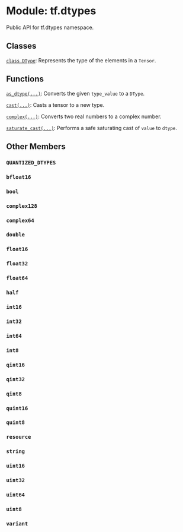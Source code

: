 <div itemscope itemtype="http://developers.google.com/ReferenceObject">
<meta itemprop="name" content="tf.dtypes" />
<meta itemprop="path" content="Stable" />
<meta itemprop="property" content="QUANTIZED_DTYPES"/>
<meta itemprop="property" content="bfloat16"/>
<meta itemprop="property" content="bool"/>
<meta itemprop="property" content="complex128"/>
<meta itemprop="property" content="complex64"/>
<meta itemprop="property" content="double"/>
<meta itemprop="property" content="float16"/>
<meta itemprop="property" content="float32"/>
<meta itemprop="property" content="float64"/>
<meta itemprop="property" content="half"/>
<meta itemprop="property" content="int16"/>
<meta itemprop="property" content="int32"/>
<meta itemprop="property" content="int64"/>
<meta itemprop="property" content="int8"/>
<meta itemprop="property" content="qint16"/>
<meta itemprop="property" content="qint32"/>
<meta itemprop="property" content="qint8"/>
<meta itemprop="property" content="quint16"/>
<meta itemprop="property" content="quint8"/>
<meta itemprop="property" content="resource"/>
<meta itemprop="property" content="string"/>
<meta itemprop="property" content="uint16"/>
<meta itemprop="property" content="uint32"/>
<meta itemprop="property" content="uint64"/>
<meta itemprop="property" content="uint8"/>
<meta itemprop="property" content="variant"/>
</div>

# Module: tf.dtypes

Public API for tf.dtypes namespace.

## Classes

[`class DType`](../tf/dtypes/DType.md): Represents the type of the elements in a `Tensor`.

## Functions

[`as_dtype(...)`](../tf/dtypes/as_dtype.md): Converts the given `type_value` to a `DType`.

[`cast(...)`](../tf/dtypes/cast.md): Casts a tensor to a new type.

[`complex(...)`](../tf/dtypes/complex.md): Converts two real numbers to a complex number.

[`saturate_cast(...)`](../tf/dtypes/saturate_cast.md): Performs a safe saturating cast of `value` to `dtype`.

## Other Members

<h3 id="QUANTIZED_DTYPES"><code>QUANTIZED_DTYPES</code></h3>

<h3 id="bfloat16"><code>bfloat16</code></h3>

<h3 id="bool"><code>bool</code></h3>

<h3 id="complex128"><code>complex128</code></h3>

<h3 id="complex64"><code>complex64</code></h3>

<h3 id="double"><code>double</code></h3>

<h3 id="float16"><code>float16</code></h3>

<h3 id="float32"><code>float32</code></h3>

<h3 id="float64"><code>float64</code></h3>

<h3 id="half"><code>half</code></h3>

<h3 id="int16"><code>int16</code></h3>

<h3 id="int32"><code>int32</code></h3>

<h3 id="int64"><code>int64</code></h3>

<h3 id="int8"><code>int8</code></h3>

<h3 id="qint16"><code>qint16</code></h3>

<h3 id="qint32"><code>qint32</code></h3>

<h3 id="qint8"><code>qint8</code></h3>

<h3 id="quint16"><code>quint16</code></h3>

<h3 id="quint8"><code>quint8</code></h3>

<h3 id="resource"><code>resource</code></h3>

<h3 id="string"><code>string</code></h3>

<h3 id="uint16"><code>uint16</code></h3>

<h3 id="uint32"><code>uint32</code></h3>

<h3 id="uint64"><code>uint64</code></h3>

<h3 id="uint8"><code>uint8</code></h3>

<h3 id="variant"><code>variant</code></h3>

